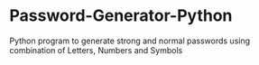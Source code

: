 # Password-Generator-Python
Python program to generate strong and normal passwords using combination of Letters, Numbers and Symbols
